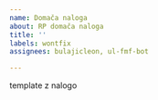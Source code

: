 ```yaml
---
name: Domača naloga
about: RP domača naloga
title: ''
labels: wontfix
assignees: bulajicleon, ul-fmf-bot

---
```


template z nalogo
